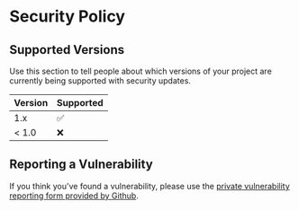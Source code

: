 # Security Policy

## Supported Versions

Use this section to tell people about which versions of your project are
currently being supported with security updates.

| Version | Supported          |
| ------- | ------------------ |
| 1.x   | :white_check_mark: |
| < 1.0   | :x:                |

## Reporting a Vulnerability

If you think you've found a vulnerability, please use the [private vulnerability reporting form provided by Github](https://docs.github.com/en/code-security/security-advisories/guidance-on-reporting-and-writing-information-about-vulnerabilities/privately-reporting-a-security-vulnerability#privately-reporting-a-security-vulnerability).
